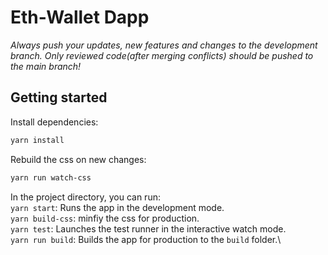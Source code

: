# Eth-Wallet Dapp

_Always push your updates, new features and changes to the development branch. Only reviewed code(after merging conflicts) should be pushed to the main branch!_

## Getting started

Install dependencies:

```bash
yarn install
```

Rebuild the css on new changes:

```bash
yarn run watch-css
```

In the project directory, you can run:\
`yarn start`: Runs the app in the development mode.\
`yarn build-css`: minfiy the css for production.\
 `yarn test`: Launches the test runner in the interactive watch mode.\
 `yarn run build`: Builds the app for production to the `build` folder.\
